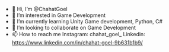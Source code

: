 - 👋 Hi, I’m @ChahatGoel
- 👀 I’m interested in Game Development
- 🌱 I’m currently learning Unity Game development, Python, C#
- 💞️ I’m looking to collaborate on Game Development
- 📫 How to reach me 
                   Instagram: chahat_goel_
                   Linkedin: https://www.linkedin.com/in/chahat-goel-9b631b1b9/
                   

<!---
ChahatGoel08/ChahatGoel08 is a ✨ special ✨ repository because its `README.md` (this file) appears on your GitHub profile.
You can click the Preview link to take a look at your changes.
--->
